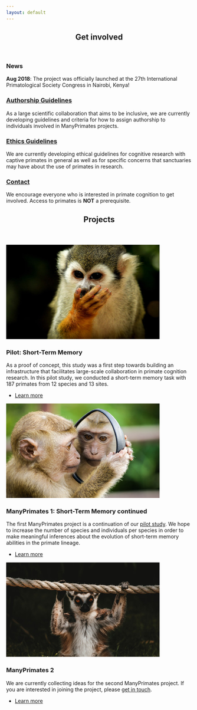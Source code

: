```yaml
---
layout: default
---
```


<!-- Section -->
<section>
	<header class="major">
		<h2>Get involved</h2>
	</header>
	<div class="features">
		<article>
			<span class="icon fa-bullhorn"></span>
			<div class="content">
				<h3>News</h3>
				<p><strong>Aug 2018</strong>: The project was officially launched at the 27th International Primatological Society Congress in Nairobi, Kenya!</p>
			</div>
		</article>
		<article>
			<span class="icon fa-pencil"></span>
			<div class="content">
				<h3><a href="{{ 'authorship.html' | absolute_url }}">Authorship Guidelines</a></h3>
				<p>As a large scientific collaboration that aims to be inclusive, we are currently developing guidelines and criteria for how to assign authorship to individuals involved in ManyPrimates projects.</p>
			</div>
		</article>
		<article>
			<span class="icon fa-balance-scale"></span>
			<div class="content">
				<h3><a href="{{ 'ethics.html' | absolute_url }}">Ethics Guidelines</a></h3>
				<p>We are currently developing ethical guidelines for cognitive research with captive primates in general as well as for specific concerns that sanctuaries may have about the use of primates in research.</p>
			</div>
		</article>
		<article>
			<span class="icon fa-paper-plane"></span>
			<div class="content">
				<h3><a href="mailto:{{ site.email }}" target="_blank">Contact</a></h3>
				<p>We encourage everyone who is interested in primate cognition to get involved. Access to primates is <strong>NOT</strong> a prerequisite.</p>
			</div>
		</article>
	</div>
</section>

<!-- Section -->
<section>
	<header class="major">
		<h2>Projects</h2>
	</header>
	<div class="posts">
		<article>
			<a href="{{ 'pilot.html' | absolute_url }}" class="image"><img src="assets/images/pic01.jpg" alt="" /></a>
			<h3>Pilot: Short-Term Memory</h3>
			<p>As a proof of concept, this study was a first step towards building an infrastructure that facilitates large-scale collaboration in primate cognition research. In this pilot study, we conducted a short-term memory task with 187 primates from 12 species and 13 sites. </p>
			<ul class="actions">
				<li><a href="{{ 'pilot.html' | absolute_url }}" class="button">Learn more</a></li>
			</ul>
		</article>
		<article>
			<a href="{{ 'project1.html' | absolute_url }}" class="image"><img src="assets/images/pic04.jpg" alt="" /></a>
			<h3>ManyPrimates 1: Short-Term Memory continued</h3>
			<p>The first ManyPrimates project is a continuation of our <a href="{{ 'pilot.html' | absolute_url }}">pilot study</a>. We hope to increase the number of species and individuals per species in order to make meaningful inferences about the evolution of short-term memory abilities in the primate lineage.</p>
			<ul class="actions">
				<li><a href="{{ 'project1.html' | absolute_url }}" class="button">Learn more</a></li>
			</ul>
		</article>
		<article>
			<a href="{{ 'project2.html' | absolute_url }}" class="image"><img src="assets/images/pic02.jpg" alt="" /></a>
			<h3>ManyPrimates 2</h3>
			<p>We are currently collecting ideas for the second ManyPrimates project. If you are interested in joining the project, please <a href="mailto:{{ site.email }}" target="_blank">get in touch</a>.</p>
			<ul class="actions">
				<li><a href="{{ 'project2.html' | absolute_url }}" class="button">Learn more</a></li>
			</ul>
		</article>
	</div>
</section>
